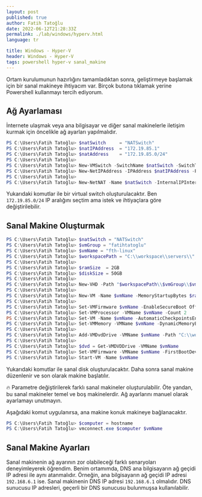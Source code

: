 ```yaml
---
layout: post
published: true
author: Fatih Tatoğlu
date: 2022-06-12T21:28:33Z
permalink: ./lab/windows/hyperv.html
language: tr

title: Windows - Hyper-V
header: Windows - Hyper-V
tags: powershell hyper-v sanal_makine
---
```


Ortam kurulumunun hazırlığını tamamladıktan sonra, geliştirmeye başlamak için bir sanal makineye ihtiyacım var. Birçok butona tıklamak yerine Powershell kullanmayı tercih ediyorum.

## Ağ Ayarlaması

İnternete ulaşmak veya ana bilgisayar ve diğer sanal makinelerle iletişim kurmak için öncelikle ağ ayarları yapılmalıdır.

```powershell
PS C:\Users\Fatih Tatoğlu> $natSwitch     = "NATSwitch"
PS C:\Users\Fatih Tatoğlu> $natIPAddress  = "172.19.85.1"
PS C:\Users\Fatih Tatoğlu> $natAddress    = "172.19.85.0/24"
PS C:\Users\Fatih Tatoğlu> 
PS C:\Users\Fatih Tatoğlu> New-VMSwitch -SwitchName $natSwitch -SwitchType Internal
PS C:\Users\Fatih Tatoğlu> New-NetIPAddress -IPAddress $natIPAddress -PrefixLength 24 -InterfaceAlias "vEthernet ($natSwitch)"
PS C:\Users\Fatih Tatoğlu> 
PS C:\Users\Fatih Tatoğlu> New-NetNAT -Name $natSwitch -InternalIPInterfaceAddressPrefix $natAddress
```

Yukarıdaki komutlar ile bir virtual switch oluşturulacaktır. Ben `172.19.85.0/24` IP aralığını seçtim ama istek ve ihtiyaçlara göre değiştirilebilir.

## Sanal Makine Oluşturmak

```powershell
PS C:\Users\Fatih Tatoğlu> $natSwitch = "NATSwitch"
PS C:\Users\Fatih Tatoğlu> $vmGroup = "fatihtatoglu"
PS C:\Users\Fatih Tatoğlu> $vmName = "fth-linux"
PS C:\Users\Fatih Tatoğlu> $workspacePath = "C:\\workspace\\servers\\"
PS C:\Users\Fatih Tatoğlu> 
PS C:\Users\Fatih Tatoğlu> $ramSize  = 2GB 
PS C:\Users\Fatih Tatoğlu> $diskSize = 50GB
PS C:\Users\Fatih Tatoğlu> 
PS C:\Users\Fatih Tatoğlu> New-VHD -Path "$workspacePath\\$vmGroup\\$vmName\\$vmName.vhdx" -SizeBytes $diskSize -Fixed -BlockSizeBytes 1MB
PS C:\Users\Fatih Tatoğlu> 
PS C:\Users\Fatih Tatoğlu> New-VM -Name $vmName -MemoryStartupBytes $ramSize -BootDevice VHD -VHDPath "$workspacePath\\$vmGroup\\$vmName\\$vmName.vhdx" -Path "$workspacePath\\$vmGroup" -Generation 2 -Switch $natSwitch
PS C:\Users\Fatih Tatoğlu> 
PS C:\Users\Fatih Tatoğlu> Set-VMFirmware $vmName -EnableSecureBoot Off
PS C:\Users\Fatih Tatoğlu> Set-VMProcessor -VMName $vmName -Count 2
PS C:\Users\Fatih Tatoğlu> Set-VM -Name $vmName -AutomaticCheckpointsEnabled $false -CheckpointType Disabled
PS C:\Users\Fatih Tatoğlu> Set-VMMemory -VMName $vmName -DynamicMemoryEnabled $true -MinimumBytes ($ramSize / 16) -StartupBytes ($ramSize / 8) -MaximumBytes $ramSize
PS C:\Users\Fatih Tatoğlu> 
PS C:\Users\Fatih Tatoğlu> Add-VMDvdDrive -VMName $vmName -Path "C:\\workspace\\isos\\linuxmint-20.3-xfce-64bit.iso"
PS C:\Users\Fatih Tatoğlu> 
PS C:\Users\Fatih Tatoğlu> $dvd = Get-VMDVDDrive -VMName $vmName
PS C:\Users\Fatih Tatoğlu> Set-VMFirmware -VMName $vmName -FirstBootDevice $dvd
PS C:\Users\Fatih Tatoğlu> Start-VM -Name $vmName
```

Yukarıdaki komutlar ile sanal disk oluşturulacaktır. Daha sonra sanal makine düzenlenir ve son olarak makine başlatılır.

🔥 Parametre değiştirilerek farklı sanal makineler oluşturulabilir. Öte yandan, bu sanal makineler temel ve boş makinelerdir. Ağ ayarlarını manuel olarak ayarlamayı unutmayın.

Aşağıdaki komut uygulanırsa, ana makine konuk makineye bağlanacaktır.

```powershell
PS C:\Users\Fatih Tatoğlu> $computer = hostname
PS C:\Users\Fatih Tatoğlu> vmconnect.exe $computer $vmName
```

## Sanal Makine Ayarları

Sanal makinenin ağ ayarının zor olabileceği farklı senaryoları deneyimleyerek öğrendim. Benim ortamımda, DNS ana bilgisayarın ağ geçidi IP adresi ile aynı atanmalıdır. Örneğin, ana bilgisayarın ağ geçidi IP adresi `192.168.6.1` ise. Sanal makinenin DNS IP adresi `192.168.6.1` olmalıdır. DNS sunucusu IP adresleri, geçerli bir DNS sunucusu bulunmuşsa kullanılabilir.
